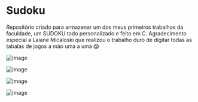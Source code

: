 # Sudoku
Repositório criado para armazenar um dos meus primeiros trabalhos da faculdade, um SUDOKU todo personalizado e feito em C.
Agradecimento especial a Laiane Micaloski que realizou o trabalho duro de digitar todas as tabalas de jogos a mão uma a uma 😱

![image](https://user-images.githubusercontent.com/78376569/232960365-a9f19225-7dd1-4e7f-9526-770b8bd5387d.png)

![image](https://user-images.githubusercontent.com/78376569/232960462-ad35fb11-8828-47c6-a515-deab85ff075a.png)

![image](https://user-images.githubusercontent.com/78376569/232960497-3d098b40-afda-49c0-a58e-9edfab0ae785.png)

![image](https://user-images.githubusercontent.com/78376569/232960580-6281f66c-73c0-42a0-bbf3-ad7f90521c71.png)
